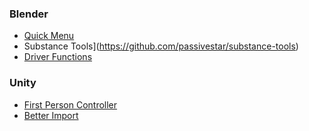 ### Blender

- [Quick Menu](https://github.com/passivestar/quickmenu)
- Substance Tools](https://github.com/passivestar/substance-tools)
- [Driver Functions](https://github.com/passivestar/driverfunctions)

### Unity

- [First Person Controller](https://github.com/passivestar/firstpersoncontroller)
- [Better Import](https://github.com/passivestar/betterimport)
